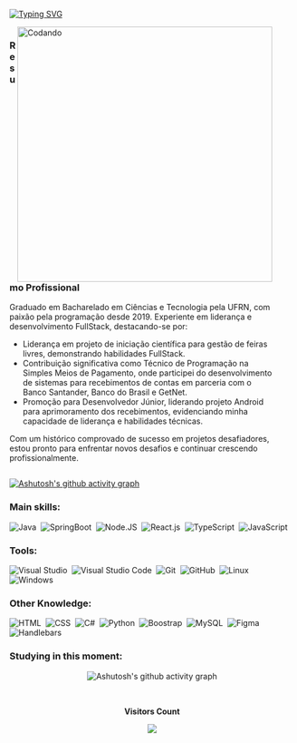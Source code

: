 <div>

[![Typing SVG](https://readme-typing-svg.herokuapp.com?font=Fira+Code&weight=900&size=45&pause=1000&color=38C2FF&background=36BCF700&vCenter=true&random=false&width=900&height=70&lines=------+Hello+World!+%F0%9F%91%8B%F0%9F%8F%BB++------;I'm+Yuri+Pedrosa+de+Oliveira;Full+Stack+Developer;%F0%9F%93%B1+Specialized+in+Web+and+Mobile+%F0%9F%92%BB)](https://git.io/typing-svg)


</div>

<div style="display: flex; justify-content: space-between; align-items: center; background-image: url('https://raw.githubusercontent.com/pedrosayuri/pedrosayuri/main/assets/56764512/c8ed5f69-439b-4800-8647-4f5968a4bafb.jpg'); background-size: cover; background-position: center;">

<div>

<img align="right" alt="Codando" width="450" src = "https://media.giphy.com/media/v1.Y2lkPTc5MGI3NjExZm5raXhsejRwM3lmbXF3Y3A4M3pkeHplY3BoYnk3dnluZmRuajM0bCZlcD12MV9pbnRlcm5hbF9naWZfYnlfaWQmY3Q9Zw/1GEATImIxEXVR79Dhk/giphy.gif">

 ### Resumo Profissional

 Graduado em Bacharelado em Ciências e Tecnologia pela UFRN, com paixão pela programação desde 2019. Experiente em liderança e desenvolvimento FullStack, destacando-se por:

 - Liderança em projeto de iniciação científica para gestão de feiras livres, demonstrando habilidades FullStack.
 - Contribuição significativa como Técnico de Programação na Simples Meios de Pagamento, onde participei do desenvolvimento de sistemas para recebimentos de contas em parceria com o Banco Santander, Banco do Brasil e GetNet.
 - Promoção para Desenvolvedor Júnior, liderando projeto Android para aprimoramento dos recebimentos, evidenciando minha capacidade de liderança e habilidades técnicas.

 Com um histórico comprovado de sucesso em projetos desafiadores, estou pronto para enfrentar novos desafios e continuar crescendo profissionalmente.

</div>

<div style="flex: 1; text-align: left; padding: 20px;">

</div>

</div>









[![Ashutosh's github activity graph](https://github-readme-activity-graph.vercel.app/graph?username=pedrosayuri&bg_color=000000&color=B0E0E6&line=07e9a5&point=0a855c&area=true&hide_border=true)](https://github.com/ashutosh00710/github-readme-activity-graph)

### Main skills:
![Java](https://img.shields.io/badge/-JAVA-0D1117?style=for-the-badge&logo=JAVA&labelColor=0D1117)&nbsp;
![SpringBoot](https://img.shields.io/badge/-Spring%20Boot-0D1117?style=for-the-badge&logo=springboot&labelColor=0D1117)&nbsp;
![Node.JS](https://img.shields.io/badge/-Node.JS-0D1117?style=for-the-badge&logo=node.js&labelColor=0D1117&textColor=0D1117)&nbsp;
![React.js](https://img.shields.io/badge/-React.js-0D1117?style=for-the-badge&logo=react&labelColor=0D1117)&nbsp;
![TypeScript](https://img.shields.io/badge/-TypeScript-0D1117?style=for-the-badge&logo=typescript&labelColor=0D1117&textColor=0D1117)&nbsp;
![JavaScript](https://img.shields.io/badge/-JavaScript-0D1117?style=for-the-badge&logo=javascript&labelColor=0D1117&textColor=0D1117)&nbsp;
 
### Tools:
![Visual Studio](https://img.shields.io/badge/-Visual%20Studio-0D1117?style=for-the-badge&logo=visual-studio&logoColor=C8A2C8&labelColor=0D1117)&nbsp;
![Visual Studio Code](https://img.shields.io/badge/-Visual%20Studio%20Code-0D1117?style=for-the-badge&logo=visual-studio-code&logoColor=0D1117&labelColor=0D1117)&nbsp;
![Git](https://img.shields.io/badge/-Git-0D1117?style=for-the-badge&logo=git&labelColor=0D1117)&nbsp;
![GitHub](https://img.shields.io/badge/-GitHub-0D1117?style=for-the-badge&logo=github&labelColor=0D1117)&nbsp;
![Linux](https://img.shields.io/badge/-Linux-0D1117?style=for-the-badge&logo=linux&labelColor=0D1117)&nbsp;
![Windows](https://img.shields.io/badge/-Windows-0D1117?style=for-the-badge&logo=windows&labelColor=0D1117)&nbsp;
 
### Other Knowledge:
![HTML](https://img.shields.io/badge/-HTML-0D1117?style=for-the-badge&logo=html5&labelColor=0D1117)&nbsp;
![CSS](https://img.shields.io/badge/-CSS-0D1117?style=for-the-badge&logo=CSS3&logoColor=1572B6&labelColor=0D1117)&nbsp;
![C#](https://img.shields.io/badge/-cSharp-0D1117?style=for-the-badge&logo=csharp&logoColor=purple&labelColor=0D1117)&nbsp; 
![Python](https://img.shields.io/badge/-python-0D1117?style=for-the-badge&logo=python&logoColor=1572B6&labelColor=0D1117)&nbsp;
![Boostrap](https://img.shields.io/badge/-boostrap-0D1117?style=for-the-badge&logo=bootstrap&labelColor=0D1117)&nbsp;
![MySQL](https://img.shields.io/badge/-mysql-0D1117?style=for-the-badge&logo=mysql&labelColor=0D1117)&nbsp;
![Figma](https://img.shields.io/badge/-figma-0D1117?style=for-the-badge&logo=figma&labelColor=0D1117)&nbsp;
![Handlebars](https://img.shields.io/badge/-handlebars-0D1117?style=for-the-badge&logo=handlebars&labelColor=0D1117)&nbsp;
  
### Studying in this moment:

<div align="center" >
  
![Ashutosh's github activity graph](https://ssr-contributions-svg.vercel.app/_/pedrosayuri?chart=3dbar&gap=0.6&scale=2&flatten=2&animation=wave&animation_duration=1&animation_delay=0.05&animation_amplitude=20&animation_frequency=0.5&animation_wave_center=10_0&format=svg&weeks=30&theme=blue) 

</div>

<div align="center">
<br><p align="centre"><b>Visitors Count</b></p>  
<p align="center"><img align="center" src="https://profile-counter.glitch.me/{pedrosayuri}/count.svg" /></p> 
<br></div>
